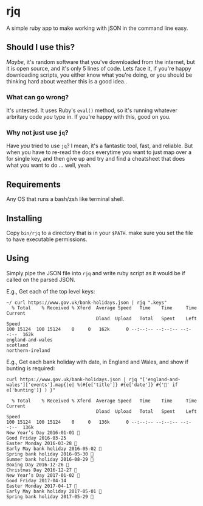 # rjq
A simple ruby app to make working with jSON in the command line easy.

## Should I use this?

_Maybe_, it's random software that you've downloaded from the internet, 
but it is open source, and it's only 5 lines of code. Lets face it, if
you're happy downloading scripts, you either know what you're doing, or
you should be thinking hard about weather this is a good idea..

### What can go wrong?

It's untested. It uses Ruby's `eval()` method, so it's running whatever 
arbritary code _you_ type in. If you're happy with this, good on you.

### Why not just use `jq`?

Have _you_ tried to use `jq`? I mean, it's a fantastic tool, fast, and reliable. 
But when you have to re-read the docs everytime you want to just map over a for single key,
and then give up and try and find a cheatsheet that does what you want to do … well, yeah.

## Requirements

Any OS that runs a bash/zsh like terminal shell.

## Installing

Copy `bin/rjq` to a directory that is in your `$PATH`. make sure you set the file to have executable permissions.

## Using

Simply pipe the JSON file into `rjq` and write ruby script 
as it would be if called on the parsed JSON.

E.g., Get each of the top level keys:

```
~/ curl https://www.gov.uk/bank-holidays.json | rjq ".keys"
  % Total    % Received % Xferd  Average Speed   Time    Time     Time  Current
                                 Dload  Upload   Total   Spent    Left  Speed
100 15124  100 15124    0     0   162k      0 --:--:-- --:--:-- --:--:--  162k
england-and-wales
scotland
northern-ireland
```

E.g., Get each bank holiday with date, in England and Wales, and show if bunting is required:
```
curl https://www.gov.uk/bank-holidays.json | rjq "['england-and-wales']['events'].map{|e| %(#{e['title']} #{e['date']} #{'🎉' if e['bunting']} ) }"

  % Total    % Received % Xferd  Average Speed   Time    Time     Time  Current
                                 Dload  Upload   Total   Spent    Left  Speed
100 15124  100 15124    0     0   136k      0 --:--:-- --:--:-- --:--:--  136k
New Year’s Day 2016-01-01 🎉
Good Friday 2016-03-25
Easter Monday 2016-03-28 🎉
Early May bank holiday 2016-05-02 🎉
Spring bank holiday 2016-05-30 🎉
Summer bank holiday 2016-08-29 🎉
Boxing Day 2016-12-26 🎉
Christmas Day 2016-12-27 🎉
New Year’s Day 2017-01-02 🎉
Good Friday 2017-04-14
Easter Monday 2017-04-17 🎉
Early May bank holiday 2017-05-01 🎉
Spring bank holiday 2017-05-29 🎉
```
 
 

